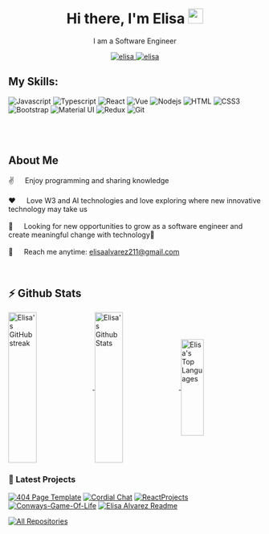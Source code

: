 

<h1 align="center">Hi there, I'm Elisa  <img width="30px" src="https://raw.githubusercontent.com/MartinHeinz/MartinHeinz/master/wave.gif"/></h1>
<p align="center">I am a Software Engineer</p>
<div align = "center">
<a href="(https://www.linkedin.com/in/developer-elisa/)">
 <img src="https://img.shields.io/badge/LinkedIn-0077B5?style=for-the-badge&logo=linkedin&logoColor=white" alt="elisa"/>
</a>
<a href="mailto:elisaalvarez211@gmail.com">
<img src="https://img.shields.io/badge/Gmail-ac282d?style=for-the-badge&logo=gmail&logoColor=white" alt="elisa"/>
 </a>
</div>
<h2 align="left"> My Skills: </h2>

![Javascript](https://img.shields.io/badge/Javascript-F0DB4F?style=for-the-badge&labelColor=black&logo=javascript&logoColor=F0DB4F)
![Typescript](https://img.shields.io/badge/Typescript-007acc?style=for-the-badge&labelColor=black&logo=typescript&logoColor=007acc)
![React](https://img.shields.io/badge/-React-61DBFB?style=for-the-badge&labelColor=black&logo=react&logoColor=61DBFB)
![Vue](https://img.shields.io/badge/Vue-426883?style=for-the-badge&labelColor=black&logo=vue.js&logoColor=42b883)
![Nodejs](https://img.shields.io/badge/Nodejs-3C873A?style=for-the-badge&labelColor=black&logo=node.js&logoColor=3C873A)
![HTML](https://img.shields.io/badge/HTML5-E34F26?style=for-the-badge&labelColor=black&logo=html5&logoColor=white)
![CSS3](https://img.shields.io/badge/CSS3-1572B6?style=for-the-badge&logo=css3&logoColor=white)
![Bootstrap](https://img.shields.io/badge/Bootstrap-563D7C?style=for-the-badge&labelColor=black&logo=bootstrap&logoColor=white)
![Material UI](https://img.shields.io/badge/Material_UI-007fff?style=for-the-badge&labelColor=black&logo=mui&logoColor=white)
![Redux](https://img.shields.io/badge/Redux-593D88?style=for-the-badge&labelColor=black&logo=redux&logoColor=white)
![Git](https://img.shields.io/badge/Git-F05032?style=for-the-badge&labelColor=black&logo=git&logoColor=white)
<br/><br/>
<br/><br/>
<h2>About Me </h2>

 ✌️ &emsp; Enjoy programming and sharing knowledge <br/><br/>
 ❤️ &emsp; Love W3 and AI technologies and love exploring where new innovative technology may take us<br/><br/>
 🔎 &emsp; Looking for new opportunities to grow as a software engineer and create meaningful change with technology🧪<br/><br/>
 📧 &emsp; Reach me anytime: [elisaalvarez211@gmail.com](mailto:elisaalvarez211@gmail.com)

 <br>
<h2>⚡ Github Stats</h2>
<a href="https://github.com/Elisa-Alvarez">
  <img src="https://github-readme-streak-stats.herokuapp.com/?user=Elisa-Alvarez&theme=radical&border=7F3FBF&background=0D1117" alt="Elisa's GitHub streak" align="center"height="300px" width="33.3%"/>
</a>
<a href="https://github.com/Elisa-Alvarez">
 <img alt="Elisa's Github Stats" src="https://denvercoder1-github-readme-stats.vercel.app/api?username=Elisa-Alvarez&show_icons=true&count_private=true&theme=react&border_color=7F3FBF&bg_color=0D1117&title_color=F85D7F&icon_color=F8D866" align="center" height="300px" width="33.3%"/>
</a>
<a href="https://github.com/Elisa-Alvarez">
<img alt="Elisa's Top Languages" src="https://denvercoder1-github-readme-stats.vercel.app/api/top-langs/?username=Elisa-Alvarez&langs_count=8&layout=compact&theme=react&border_color=7F3FBF&bg_color=0D1117&title_color=F85D7F&icon_color=F8D866" align="center" height="192px" width="30%"/>
</a>
  <br/>

### 🚧 Latest Projects

[![404 Page Template](https://github-readme-stats.vercel.app/api/pin/?username=Elisa-Alvarez&repo=404-page-template&border_color=7F3FBF&bg_color=0D1117&title_color=C9D1D9&text_color=8B949E&icon_color=7F3FBF)](https://404-page-template.vercel.app/)
[![Cordial Chat](https://github-readme-stats.vercel.app/api/pin/?username=Elisa-Alvarez&repo=Cordial-Chat&border_color=7F3FBF&bg_color=0D1117&title_color=C9D1D9&text_color=8B949E&icon_color=7F3FBF)](https://github.com/Elisa-Alvarez/Cordial-Chat)
[![ReactProjects](https://github-readme-stats.vercel.app/api/pin/?username=Elisa-Alvarez&repo=ReactProjects&border_color=7F3FBF&bg_color=0D1117&title_color=C9D1D9&text_color=8B949E&icon_color=7F3FBF)](https://github.com/Elisa-Alvarez/ReactProjects)
[![Conways-Game-Of-Life](https://github-readme-stats.vercel.app/api/pin/?username=Elisa-Alvarez&repo=Conways-Game-Of-Life&border_color=7F3FBF&bg_color=0D1117&title_color=C9D1D9&text_color=8B949E&icon_color=7F3FBF)](Conways-Game-Of-Life)
[![Elisa Alvarez Readme](https://github-readme-stats.vercel.app/api/pin/?username=Elisa-Alvarez&repo=Elisa-Alvarez&border_color=7F3FBF&bg_color=0D1117&title_color=C9D1D9&text_color=8B949E&icon_color=7F3FBF)](https://github.com/Elisa-Alvarez/Elisa-Alvarez)

<p align="left">
<a href="https://github.com/Elisa-Alvarez?tab=repositories" target="_blank"><img alt="All Repositories" title="All Repositories" src="https://img.shields.io/badge/-All%20Repos-2962FF?style=for-the-badge&logo=koding&logoColor=white"/></a>
</p>
